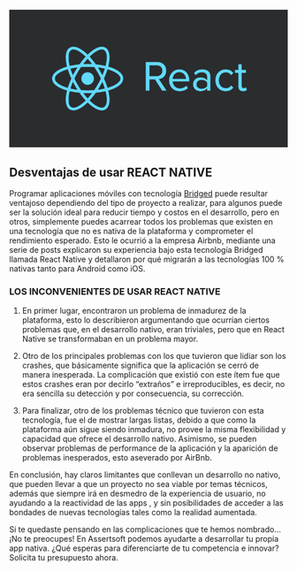 
![image](/REACT.png)


## Desventajas de usar REACT NATIVE

Programar aplicaciones móviles con tecnología [Bridged](*) puede resultar ventajoso dependiendo del tipo de proyecto a realizar, para algunos puede ser la solución ideal para reducir tiempo y costos en el desarrollo, pero en otros, simplemente puedes acarrear todos los problemas que existen en una tecnología que no es nativa de la plataforma y comprometer el rendimiento esperado. Esto le ocurrió a la empresa Airbnb, mediante una serie de posts explicaron su experiencia bajo esta tecnología Bridged llamada React Native y detallaron por qué migrarán a las tecnologías 100 % nativas tanto para Android como iOS.

### LOS INCONVENIENTES DE USAR REACT NATIVE

1. En primer lugar, encontraron un problema de inmadurez de la plataforma, esto lo describieron argumentando que ocurrían ciertos problemas que, en el desarrollo nativo, eran triviales, pero que en React Native se transformaban en un problema mayor.

2. Otro de los principales problemas con los que tuvieron que lidiar son los crashes, que básicamente significa que la aplicación se cerró de manera inesperada. La complicación que existió con este ítem fue que estos crashes eran por decirlo “extraños” e irreproducibles, es decir, no era sencilla su detección y por consecuencia, su corrección.

3. Para finalizar, otro de los problemas técnico que tuvieron con esta tecnología, fue el de mostrar largas listas, debido a que como la plataforma aún sigue siendo inmadura, no provee la misma flexibilidad y capacidad que ofrece el desarrollo nativo. Asimismo, se pueden observar problemas de performance de la aplicación y la aparición de problemas inesperados, esto aseverado por AirBnb.


En conclusión, hay claros limitantes que conllevan un desarrollo no nativo, que pueden llevar a que un proyecto no sea viable por temas técnicos, además que siempre irá en desmedro de la experiencia de usuario, no ayudando a la reactividad de las apps , y sin posibilidades de acceder a las bondades de nuevas tecnologías tales como la realidad aumentada.

Si te quedaste pensando en las complicaciones que te hemos nombrado... ¡No te preocupes! En Assertsoft podemos ayudarte a desarrollar tu propia app nativa. ¿Qué  esperas para diferenciarte de tu competencia e innovar? Solicita tu presupuesto ahora.

